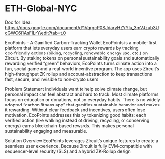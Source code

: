 # ETH-Global-NYC

Doc for Idea: https://docs.google.com/document/d/1VqrgcP0SJdaryHZVYlu_3mVJzub3UcGWC6i1AsFILrY/edit?tab=t.0

EcoPoints – A Gamified Carbon-Tracking Wallet
EcoPoints is a mobile-first platform that lets everyday users earn crypto rewards by tracking eco‑friendly actions (biking, recycling, renewable energy use, etc.) on Zircuit. By staking tokens on personal sustainability goals and automatically rewarding verified “green” behaviors, EcoPoints turns climate action into a fun, social game and a real-world incentive program. The app uses Zircuit’s high-throughput ZK rollup and account-abstraction to keep transactions fast, secure, and invisible to non‑crypto users


Problem Statement
Individuals want to help solve climate change, but personal impact can feel abstract and hard to track. Most climate platforms focus on education or donations, not on everyday habits. There is no widely adopted “carbon fitness app” that gamifies sustainable behavior and makes it rewarding. Without clear feedback and incentives, users often lose motivation. EcoPoints addresses this by tokenizing good habits: each verified action (like walking instead of driving, recycling, or conserving energy) earns blockchain-based rewards. This makes personal sustainability engaging and measurable.


Solution Overview
EcoPoints leverages Zircuit’s unique features to create a seamless user experience. Because Zircuit is fully EVM‑compatible with sequencer-level security (SLS) and a hybrid ZK‑Rollup design



